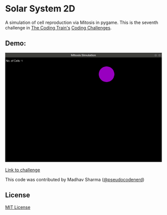 # Solar System 2D
A simulation of cell reproduction via Mitosis in pygame. This is the seventh challenge in [The Coding Train's](https://www.youtube.com/channel/UCvjgXvBlbQiydffZU7m1_aw) [Coding Challenges](https://thecodingtrain.com/CodingChallenges/).

## Demo:
![Demo of the program](./demo.gif)

[Link to challenge](https://thecodingtrain.com/CodingChallenges/006-mitosis-p5.html)

This code was contributed by Madhav Sharma ([@pseudocodenerd](https://github.com/pseudocodenerd))

## License
[MIT License](../LICENSE)
